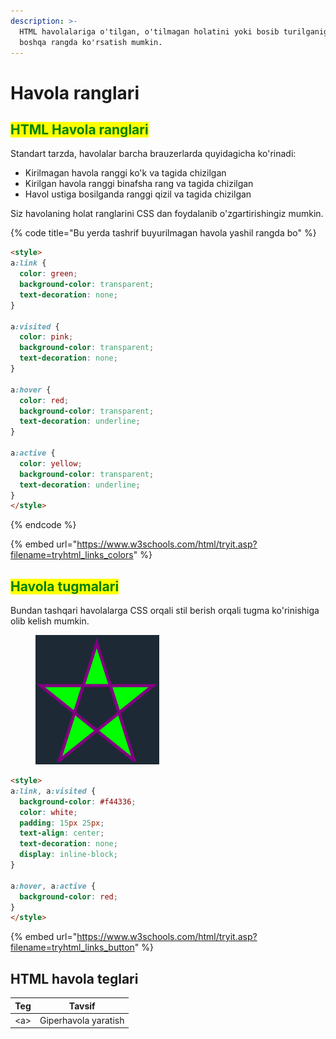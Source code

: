 ```yaml
---
description: >-
  HTML havolalariga o'tilgan, o'tilmagan holatini yoki bosib turilganiga qarab
  boshqa rangda ko'rsatish mumkin.
---
```


# Havola ranglari

## <mark style="color:green;">HTML Havola ranglari</mark>

Standart tarzda, havolalar barcha brauzerlarda quyidagicha ko'rinadi:

* Kirilmagan havola ranggi ko'k va tagida chizilgan
* Kirilgan havola ranggi binafsha rang va tagida chizilgan
* Havol ustiga bosilganda ranggi qizil va tagida chizilgan

Siz havolaning holat ranglarini CSS dan foydalanib o'zgartirishingiz mumkin.

{% code title="Bu yerda tashrif buyurilmagan  havola yashil rangda bo" %}
```html
<style>
a:link {
  color: green;
  background-color: transparent;
  text-decoration: none;
}

a:visited {
  color: pink;
  background-color: transparent;
  text-decoration: none;
}

a:hover {
  color: red;
  background-color: transparent;
  text-decoration: underline;
}

a:active {
  color: yellow;
  background-color: transparent;
  text-decoration: underline;
}
</style>
```
{% endcode %}

{% embed url="https://www.w3schools.com/html/tryit.asp?filename=tryhtml_links_colors" %}

## <mark style="color:green;">Havola tugmalari</mark>

Bundan tashqari havolalarga CSS orqali stil berish orqali tugma ko'rinishiga olib kelish mumkin.

<div align="left">

<figure><img src="../../../.gitbook/assets/image (1) (1).png" alt=""><figcaption></figcaption></figure>

</div>

```html
<style>
a:link, a:visited {
  background-color: #f44336;
  color: white;
  padding: 15px 25px;
  text-align: center;
  text-decoration: none;
  display: inline-block;
}

a:hover, a:active {
  background-color: red;
}
</style>
```

{% embed url="https://www.w3schools.com/html/tryit.asp?filename=tryhtml_links_button" %}

## HTML havola teglari

| Teg  | Tavsif               |
| ---- | -------------------- |
| \<a> | Giperhavola yaratish |
